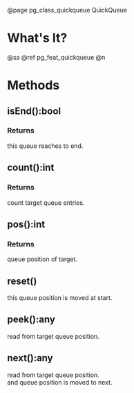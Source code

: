 ﻿@page pg_class_quickqueue QuickQueue

# What's It?

@sa @ref pg_feat_quickqueue @n


# Methods

## isEnd():bool

### Returns

this queue reaches to end.  


## count():int

### Returns

count target queue entries.  


## pos():int

### Returns

queue position of target.  


## reset()

this queue position is moved at start.  


## peek():any

read from target queue position.  


## next():any

read from target queue position.  
and queue position is moved to next.  
